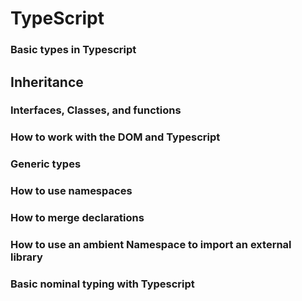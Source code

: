 # TypeScript

### Basic types in Typescript

## Inheritance

### Interfaces, Classes, and functions

### How to work with the DOM and Typescript

### Generic types

### How to use namespaces

### How to merge declarations

### How to use an ambient Namespace to import an external library

### Basic nominal typing with Typescript
